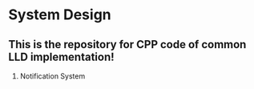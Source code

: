 # System Design

## This is the repository for CPP code of common LLD implementation!

1. Notification System
